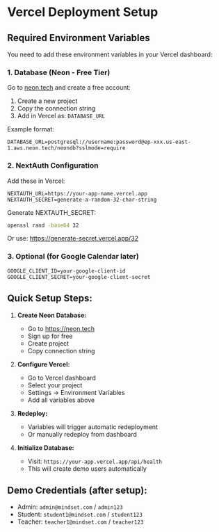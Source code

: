 # Vercel Deployment Setup

## Required Environment Variables

You need to add these environment variables in your Vercel dashboard:

### 1. Database (Neon - Free Tier)
Go to [neon.tech](https://neon.tech) and create a free account:
1. Create a new project
2. Copy the connection string
3. Add in Vercel as: `DATABASE_URL`

Example format:
```
DATABASE_URL=postgresql://username:password@ep-xxx.us-east-1.aws.neon.tech/neondb?sslmode=require
```

### 2. NextAuth Configuration
Add these in Vercel:
```
NEXTAUTH_URL=https://your-app-name.vercel.app
NEXTAUTH_SECRET=generate-a-random-32-char-string
```

Generate NEXTAUTH_SECRET:
```bash
openssl rand -base64 32
```
Or use: https://generate-secret.vercel.app/32

### 3. Optional (for Google Calendar later)
```
GOOGLE_CLIENT_ID=your-google-client-id
GOOGLE_CLIENT_SECRET=your-google-client-secret
```

## Quick Setup Steps:

1. **Create Neon Database:**
   - Go to https://neon.tech
   - Sign up for free
   - Create project
   - Copy connection string

2. **Configure Vercel:**
   - Go to Vercel dashboard
   - Select your project
   - Settings → Environment Variables
   - Add all variables above

3. **Redeploy:**
   - Variables will trigger automatic redeployment
   - Or manually redeploy from dashboard

4. **Initialize Database:**
   - Visit: `https://your-app.vercel.app/api/health`
   - This will create demo users automatically

## Demo Credentials (after setup):
- Admin: `admin@mindset.com` / `admin123`
- Student: `student1@mindset.com` / `student123`
- Teacher: `teacher1@mindset.com` / `teacher123`